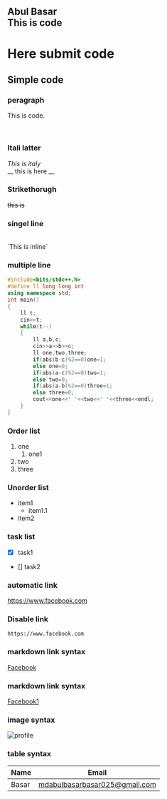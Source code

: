  <!--markdown tutorial-->
Abul Basar  
This is code
---

# Here submit code
## Simple code 

### peragraph 

<p>This is code.</p>
<br/>

### Itali latter 
<i>This is italy</i><br/>
__ this is here __
<br/>

### Strikethorugh 
~~this is~~ 
### singel line  
<br/>
`This is inline`  

<br/>

### multiple line 
```c++
#include<bits/stdc++.h>
#define ll long long int
using namespace std;
int main()
{
    ll t;
    cin>>t;
    while(t--)
    {
        ll a,b,c;
        cin>>a>>b>>c;
        ll one,two,three;
        if(abs(b-c)%2==0)one=1;
        else one=0;
        if(abs(a-c)%2==0)two=1;
        else two=0;
        if(abs(a-b)%2==0)three=1;
        else three=0;
        cout<<one<<' '<<two<<' '<<three<<endl;
    }
}

```
### Order list  
1. one      
      1. one1
2. two    
3. three

### Unorder list  
- item1  
   - item1.1
- item2

### task list

- [x] task1
- [] task2

### automatic link  
https://www.facebook.com


### Disable link  
`https://www.facebook.com`

### markdown link syntax   
[Facebook](https://www.facebook.com)

### markdown link syntax   
[Facebook1](Facebooklink)

### image syntax  

![profile](./image/we.jpg)

<!-- all link is here -->
[Facebooklink]: (https://www.facebook.com)  

### table syntax  
| Name | Email |  
| ----- | ----- |
| Basar| mdabulbasarbasar025@gmail.com |
